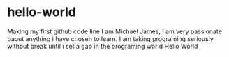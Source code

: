 # hello-world
Making my first github code line
I am Michael James, I am very passionate baout anything i have chosen to learn.
I am taking programing seriously without break until i set a gap in the programing world
Hello World
